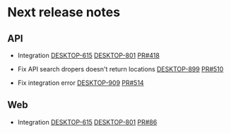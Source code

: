 # Next release notes
## API
- Integration
[DESKTOP-615](https://dropin.atlassian.net/browse/DESKTOP-615)
[DESKTOP-801](https://dropin.atlassian.net/browse/DESKTOP-801)
[PR#418](https://github.com/dropininc/dropin-api-v2/pull/418)

- Fix API search dropers doesn't return locations
[DESKTOP-899](https://dropin.atlassian.net/browse/DESKTOP-899)
[PR#510](https://github.com/dropininc/dropin-api-v2/pull/510)

- Fix integration error
[DESKTOP-909](https://dropin.atlassian.net/browse/DESKTOP-909)
[PR#514](https://github.com/dropininc/dropin-api-v2/pull/514)

## Web
- Integration
[DESKTOP-615](https://dropin.atlassian.net/browse/DESKTOP-615)
[DESKTOP-801](https://dropin.atlassian.net/browse/DESKTOP-801)
[PR#86](https://github.com/dropininc/dropin-web-v2/pull/86)
